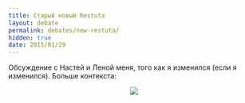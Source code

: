 ```yaml
---
title: Старый новый Restuta
layout: debate
permalink: debates/new-restuta/
hidden: true
date: 2015/01/29
---
```

<p>Обсуждение с Настей и Леной меня, того как я изменился (если я изменился). Больше контекста:</p>
<div class="row">
    <div class="col-sm-12 col-md-6 col-md-offset-3" style="text-align: center;">
        <img class="img-responsive" src="{{site.url}}/images/debates/new-restuta/whatsapp-history.jpg"/>
    </div>
</div>

